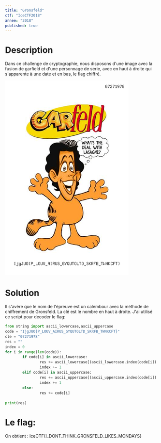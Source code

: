 ```yaml
---
title: "Gronsfeld"
ctf: "IceCTF2018"
annee: "2018"
published: true
---
```

# Description
Dans ce challenge de cryptographie, nous disposons d'une image avec la fusion de garfield et d'une personnage de serie, avec en haut à droite qui s'apparente à une date et en bas, le flag chiffré.

![Gronsfeld](/assets/images/icectf2018_garfeld.png)

# Solution
Il s'avère que le nom de l'épreuve est un calembour avec la méthode de chiffrement de Gronsfeld. La clé est le nombre en haut à droite. J'ai utilisé ce script pour decoder le flag:
```python
from string import ascii_lowercase,ascii_uppercase
code = "IjgJUO{P_LOUV_AIRUS_GYQUTOLTD_SKRFB_TWNKCFT}"
cle = "07271978"
res = ""
index = 0
for i in range(len(code)): 
        if code[i] in ascii_lowercase:
                res += ascii_lowercase[(ascii_lowercase.index(code[i]) - int(cle[index%len(cle)]))%len(ascii_lowercase)]
                index += 1
        elif code[i] in ascii_uppercase:
                res += ascii_uppercase[(ascii_uppercase.index(code[i]) - int(cle[index%len(cle)]))%len(ascii_uppercase)]
                index += 1
        else:
                res += code[i]

print(res)
```
# Le flag:
On obtient : IceCTF{I_DONT_THINK_GRONSFELD_LIKES_MONDAYS}
